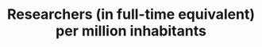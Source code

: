 ---
data_non_statistical: true
goal_meta_link: http://unstats.un.org/sdgs/files/metadata-compilation/Metadata-Goal-9.pdf
goal_meta_link_page: 9
graph: null
graph_status_notes: UNK
graph_title: Researchers (in full-time equivalent) per million inhabitants
graph_type: null
graph_type_description: null
has_metadata: false
indicator: 9.5.2
indicator_name: Researchers (in full-time equivalent) per million inhabitants
indicator_sort_order: 09.05.02
indicator_variable: null
layout: indicator
permalink: /9-5-2/
published: true
reporting_status: notstarted
sdg_goal: 9
source_active_1: true
source_notes_1: null
source_title_1: null
target: Enhance scientific research, upgrade the technological capabilities of industrial
  sectors in all countries, in particular developing countries, including, by 2030,
  encouraging innovation and substantially increasing the number of research and development
  workers per 1 million people and public and private research and development spending.
target_id: '9.5'
title: Researchers (in full-time equivalent) per million inhabitants
un_custodial_agency: UNESCO-UIS
un_designated_tier: '1'
variable_description: null
variable_notes: null
---